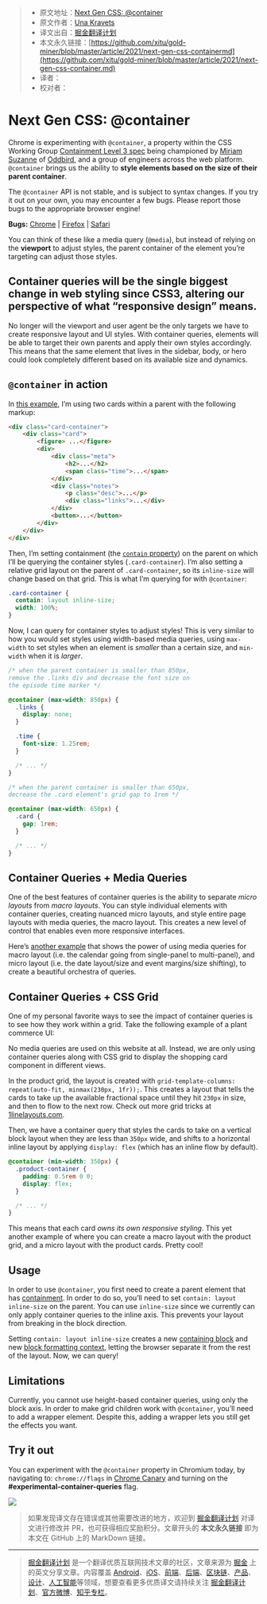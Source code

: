 > * 原文地址：[Next Gen CSS: @container](https://css-tricks.com/next-gen-css-container/)
> * 原文作者：[Una Kravets](https://css-tricks.com/author/unakravets/)
> * 译文出自：[掘金翻译计划](https://github.com/xitu/gold-miner)
> * 本文永久链接：[https://github.com/xitu/gold-miner/blob/master/article/2021/next-gen-css-containermd](https://github.com/xitu/gold-miner/blob/master/article/2021/next-gen-css-container.md)
> * 译者：
> * 校对者：

# Next Gen CSS: @container

Chrome is experimenting with `@container`, a property within the CSS Working Group [Containment Level 3 spec](https://github.com/w3c/csswg-drafts/issues?q=is%3Aissue+label%3Acss-contain-3+) being championed by [Miriam Suzanne](https://twitter.com/TerribleMia) of [Oddbird](https://css.oddbird.net/rwd/query/), and a group of engineers across the web platform. `@container` brings us the ability to **style elements based on the size of their parent container**.

The `@container` API is not stable, and is subject to syntax changes. If you try it out on your own, you may encounter a few bugs. Please report those bugs to the appropriate browser engine!

**Bugs:** [Chrome](https://bugs.chromium.org/p/chromium/issues/list) | [Firefox](https://bugzilla.mozilla.org/home) | [Safari](https://bugs.webkit.org/query.cgi?format=specific&product=WebKit)

You can think of these like a media query (`@media`), but instead of relying on the **viewport** to adjust styles, the parent container of the element you’re targeting can adjust those styles.

## Container queries will be the single biggest change in web styling since CSS3, altering our perspective of what “responsive design” means.

No longer will the viewport and user agent be the only targets we have to create responsive layout and UI styles. With container queries, elements will be able to target their own parents and apply their own styles accordingly. This means that the same element that lives in the sidebar, body, or hero could look completely different based on its available size and dynamics.

## `@container` in action

In [this example](https://codepen.io/una/pen/LYbvKpK), I’m using two cards within a parent with the following markup:

```html
<div class="card-container">
    <div class="card">
        <figure> ...</figure>
        <div>
            <div class="meta">
                <h2>...</h2>
                <span class="time">...</span>
            </div>
            <div class="notes">
                <p class="desc">...</p>
                <div class="links">...</div>
            </div>
            <button>...</button>
        </div>
    </div>
</div>
```

Then, I’m setting containment (the [`contain` property](https://css-tricks.com/almanac/properties/c/contain/)) on the parent on which I’ll be querying the container styles (`.card-container`). I’m also setting a relative grid layout on the parent of `.card-container`, so its `inline-size` will change based on that grid. This is what I’m querying for with `@container`:

```css
.card-container {
  contain: layout inline-size;
  width: 100%;
}
```

Now, I can query for container styles to adjust styles! This is very similar to how you would set styles using width-based media queries, using `max-width` to set styles when an element is *smaller* than a certain size, and `min-width` when it is *larger*.

```css
/* when the parent container is smaller than 850px, 
remove the .links div and decrease the font size on 
the episode time marker */

@container (max-width: 850px) {
  .links {
    display: none;
  }

  .time {
    font-size: 1.25rem;
  }

  /* ... */
}

/* when the parent container is smaller than 650px, 
decrease the .card element's grid gap to 1rem */

@container (max-width: 650px) {
  .card {
    gap: 1rem;
  }

  /* ... */
}
```

## Container Queries + Media Queries

One of the best features of container queries is the ability to separate *micro layouts* from *macro layouts*. You can style individual elements with container queries, creating nuanced micro layouts, and style entire page layouts with media queries, the macro layout. This creates a new level of control that enables even more responsive interfaces.

Here’s [another example](https://codepen.io/una/pen/RwodQZw) that shows the power of using media queries for macro layout (i.e. the calendar going from single-panel to multi-panel), and micro layout (i.e. the date layout/size and event margins/size shifting), to create a beautiful orchestra of queries.

## Container Queries + CSS Grid

One of my personal favorite ways to see the impact of container queries is to see how they work within a grid. Take the following example of a plant commerce UI:

No media queries are used on this website at all. Instead, we are only using container queries along with CSS grid to display the shopping card component in different views.

In the product grid, the layout is created with `grid-template-columns: repeat(auto-fit, minmax(230px, 1fr));`. This creates a layout that tells the cards to take up the available fractional space until they hit `230px` in size, and then to flow to the next row. Check out more grid tricks at [1linelayouts.com](http://1linelayouts.glitch.me).

Then, we have a container query that styles the cards to take on a vertical block layout when they are less than `350px` wide, and shifts to a horizontal inline layout by applying `display: flex` (which has an inline flow by default).

```css
@container (min-width: 350px) {
  .product-container {
    padding: 0.5rem 0 0;
    display: flex;
  }

  /* ... */
}
```

This means that each card *owns its own responsive styling*. This yet another example of where you can create a macro layout with the product grid, and a micro layout with the product cards. Pretty cool!

## Usage

In order to use `@container`, you first need to create a parent element that has [containment](https://developer.mozilla.org/en-US/docs/Web/CSS/contain). In order to do so, you’ll need to set `contain: layout inline-size` on the parent. You can use `inline-size` since we currently can only apply container queries to the inline axis. This prevents your layout from breaking in the block direction.

Setting `contain: layout inline-size` creates a new [containing block](https://developer.mozilla.org/en-US/docs/Web/CSS/Containing_block) and new [block formatting context](https://developer.mozilla.org/en-US/docs/Web/Guide/CSS/Block_formatting_context), letting the browser separate it from the rest of the layout. Now, we can query!

## Limitations

Currently, you cannot use height-based container queries, using only the block axis. In order to make grid children work with `@container`, you’ll need to add a wrapper element. Despite this, adding a wrapper lets you still get the effects you want.

## Try it out

You can experiment with the `@container` property in Chromium today, by navigating to: `chrome://flags` in [Chrome Canary](https://www.google.com/chrome/canary/) and turning on the **#experimental-container-queries** flag.

![](https://i2.wp.com/css-tricks.com/wp-content/uploads/2021/05/chrome-canary-conatiner-query-flag.png?resize=1902%2C1510&ssl=1)

> 如果发现译文存在错误或其他需要改进的地方，欢迎到 [掘金翻译计划](https://github.com/xitu/gold-miner) 对译文进行修改并 PR，也可获得相应奖励积分。文章开头的 **本文永久链接** 即为本文在 GitHub 上的 MarkDown 链接。

---

> [掘金翻译计划](https://github.com/xitu/gold-miner) 是一个翻译优质互联网技术文章的社区，文章来源为 [掘金](https://juejin.im) 上的英文分享文章。内容覆盖 [Android](https://github.com/xitu/gold-miner#android)、[iOS](https://github.com/xitu/gold-miner#ios)、[前端](https://github.com/xitu/gold-miner#前端)、[后端](https://github.com/xitu/gold-miner#后端)、[区块链](https://github.com/xitu/gold-miner#区块链)、[产品](https://github.com/xitu/gold-miner#产品)、[设计](https://github.com/xitu/gold-miner#设计)、[人工智能](https://github.com/xitu/gold-miner#人工智能)等领域，想要查看更多优质译文请持续关注 [掘金翻译计划](https://github.com/xitu/gold-miner)、[官方微博](http://weibo.com/juejinfanyi)、[知乎专栏](https://zhuanlan.zhihu.com/juejinfanyi)。
